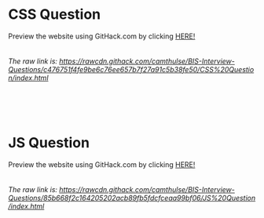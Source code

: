 # CSS Question

Preview the website using GitHack.com by clicking [HERE!](https://rawcdn.githack.com/camthulse/BIS-Interview-Questions/c476751f4fe9be6c76ee657b7f27a91c5b38fe50/CSS%20Question/index.html)
<br><br><br>
*The raw link is: https://rawcdn.githack.com/camthulse/BIS-Interview-Questions/c476751f4fe9be6c76ee657b7f27a91c5b38fe50/CSS%20Question/index.html*
<br><br><br><br><br>

# JS Question
Preview the website using GitHack.com by clicking [HERE!]([X](https://rawcdn.githack.com/camthulse/BIS-Interview-Questions/85b668f2c164205202acb89fb5fdcfceaa99bf06/JS%20Question/index.html))
<br><br><br>
*The raw link is: https://rawcdn.githack.com/camthulse/BIS-Interview-Questions/85b668f2c164205202acb89fb5fdcfceaa99bf06/JS%20Question/index.html*
